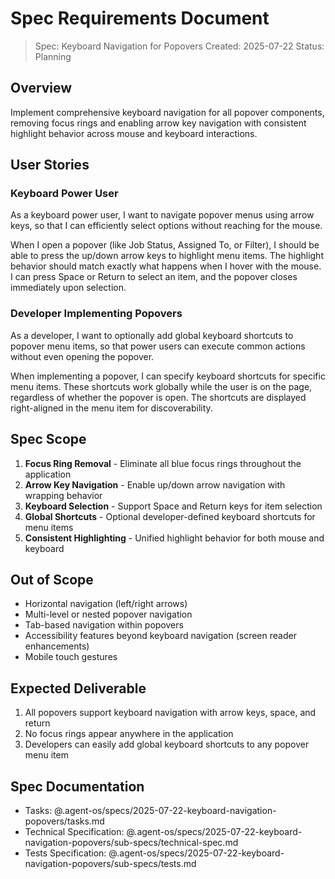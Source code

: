 # Spec Requirements Document

> Spec: Keyboard Navigation for Popovers
> Created: 2025-07-22
> Status: Planning

## Overview

Implement comprehensive keyboard navigation for all popover components, removing focus rings and enabling arrow key navigation with consistent highlight behavior across mouse and keyboard interactions.

## User Stories

### Keyboard Power User

As a keyboard power user, I want to navigate popover menus using arrow keys, so that I can efficiently select options without reaching for the mouse.

When I open a popover (like Job Status, Assigned To, or Filter), I should be able to press the up/down arrow keys to highlight menu items. The highlight behavior should match exactly what happens when I hover with the mouse. I can press Space or Return to select an item, and the popover closes immediately upon selection.

### Developer Implementing Popovers

As a developer, I want to optionally add global keyboard shortcuts to popover menu items, so that power users can execute common actions without even opening the popover.

When implementing a popover, I can specify keyboard shortcuts for specific menu items. These shortcuts work globally while the user is on the page, regardless of whether the popover is open. The shortcuts are displayed right-aligned in the menu item for discoverability.

## Spec Scope

1. **Focus Ring Removal** - Eliminate all blue focus rings throughout the application
2. **Arrow Key Navigation** - Enable up/down arrow navigation with wrapping behavior
3. **Keyboard Selection** - Support Space and Return keys for item selection
4. **Global Shortcuts** - Optional developer-defined keyboard shortcuts for menu items
5. **Consistent Highlighting** - Unified highlight behavior for both mouse and keyboard

## Out of Scope

- Horizontal navigation (left/right arrows)
- Multi-level or nested popover navigation
- Tab-based navigation within popovers
- Accessibility features beyond keyboard navigation (screen reader enhancements)
- Mobile touch gestures

## Expected Deliverable

1. All popovers support keyboard navigation with arrow keys, space, and return
2. No focus rings appear anywhere in the application
3. Developers can easily add global keyboard shortcuts to any popover menu item

## Spec Documentation

- Tasks: @.agent-os/specs/2025-07-22-keyboard-navigation-popovers/tasks.md
- Technical Specification: @.agent-os/specs/2025-07-22-keyboard-navigation-popovers/sub-specs/technical-spec.md
- Tests Specification: @.agent-os/specs/2025-07-22-keyboard-navigation-popovers/sub-specs/tests.md